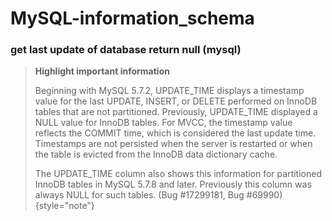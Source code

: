# MySQL-information_schema

### get last update of database return null (mysql)

> **Highlight important information**
>
> Beginning with MySQL 5.7.2, UPDATE_TIME displays a timestamp value for the last UPDATE, INSERT,
> or DELETE performed on InnoDB tables that are not partitioned. Previously, 
> UPDATE_TIME displayed a NULL value for InnoDB tables. For MVCC, the timestamp value reflects the COMMIT time, 
> which is considered the last update time.
> Timestamps are not persisted when the server is restarted or 
> when the table is evicted from the InnoDB data dictionary cache.
>
> The UPDATE_TIME column also shows this information for partitioned InnoDB tables in MySQL 5.7.8 and later. 
> Previously this column was always NULL for such tables. (Bug #17299181, Bug #69990)
{style="note"}
